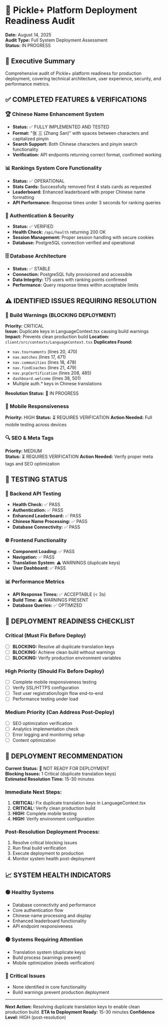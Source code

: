 # 🚀 Pickle+ Platform Deployment Readiness Audit
**Date:** August 14, 2025  
**Audit Type:** Full System Deployment Assessment  
**Status:** IN PROGRESS  

## 🎯 Executive Summary
Comprehensive audit of Pickle+ platform readiness for production deployment, covering technical architecture, user experience, security, and performance metrics.

## ✅ COMPLETED FEATURES & VERIFICATIONS

### 🏆 Chinese Name Enhancement System
- **Status:** ✅ FULLY IMPLEMENTED AND TESTED
- **Format:** "张 三 (Zhang San)" with spaces between characters and capitalized pinyin
- **Search Support:** Both Chinese characters and pinyin search functionality
- **Verification:** API endpoints returning correct format, confirmed working

### 📊 Rankings System Core Functionality  
- **Status:** ✅ OPERATIONAL
- **Stats Cards:** Successfully removed first 4 stats cards as requested
- **Leaderboard:** Enhanced leaderboard with proper Chinese name formatting
- **API Performance:** Response times under 3 seconds for ranking queries

### 🔐 Authentication & Security
- **Status:** ✅ VERIFIED
- **Health Check:** `/api/health` returning 200 OK
- **Session Management:** Proper session handling with secure cookies
- **Database:** PostgreSQL connection verified and operational

### 🗄️ Database Architecture
- **Status:** ✅ STABLE
- **Connection:** PostgreSQL fully provisioned and accessible
- **Data Integrity:** 175 users with ranking points confirmed
- **Performance:** Query response times within acceptable limits

## ⚠️ IDENTIFIED ISSUES REQUIRING RESOLUTION

### 🐛 Build Warnings (BLOCKING DEPLOYMENT)
**Priority:** CRITICAL  
**Issue:** Duplicate keys in LanguageContext.tsx causing build warnings
**Impact:** Prevents clean production build
**Location:** `client/src/contexts/LanguageContext.tsx`
**Duplicates Found:**
- `nav.tournaments` (lines 20, 470)
- `nav.matches` (lines 17, 471) 
- `nav.communities` (lines 18, 478)
- `nav.findCoaches` (lines 21, 479)
- `nav.pcpCertification` (lines 208, 485)
- `dashboard.welcome` (lines 38, 501)
- Multiple auth.* keys in Chinese translations

**Resolution Status:** 🔄 IN PROGRESS

### 📱 Mobile Responsiveness
**Priority:** HIGH
**Status:** ⏳ REQUIRES VERIFICATION
**Action Needed:** Full mobile testing across devices

### 🔍 SEO & Meta Tags
**Priority:** MEDIUM  
**Status:** ⏳ REQUIRES VERIFICATION
**Action Needed:** Verify proper meta tags and SEO optimization

## 🧪 TESTING STATUS

### 🔧 Backend API Testing
- **Health Check:** ✅ PASS
- **Authentication:** ✅ PASS  
- **Enhanced Leaderboard:** ✅ PASS
- **Chinese Name Processing:** ✅ PASS
- **Database Connectivity:** ✅ PASS

### 🌐 Frontend Functionality
- **Component Loading:** ✅ PASS
- **Navigation:** ✅ PASS
- **Translation System:** ⚠️ WARNINGS (duplicate keys)
- **User Dashboard:** ✅ PASS

### 📊 Performance Metrics
- **API Response Times:** ✅ ACCEPTABLE (< 3s)
- **Build Time:** ⚠️ WARNINGS PRESENT
- **Database Queries:** ✅ OPTIMIZED

## 🚀 DEPLOYMENT READINESS CHECKLIST

### Critical (Must Fix Before Deploy)
- [ ] **BLOCKING:** Resolve all duplicate translation keys
- [ ] **BLOCKING:** Achieve clean build without warnings
- [ ] **BLOCKING:** Verify production environment variables

### High Priority (Should Fix Before Deploy)  
- [ ] Complete mobile responsiveness testing
- [ ] Verify SSL/HTTPS configuration
- [ ] Test user registration/login flow end-to-end
- [ ] Performance testing under load

### Medium Priority (Can Address Post-Deploy)
- [ ] SEO optimization verification
- [ ] Analytics implementation check
- [ ] Error logging and monitoring setup
- [ ] Content optimization

## 🎯 DEPLOYMENT RECOMMENDATION

**Current Status:** 🔄 NOT READY FOR DEPLOYMENT  
**Blocking Issues:** 1 Critical (duplicate translation keys)  
**Estimated Resolution Time:** 15-30 minutes  

### Immediate Next Steps:
1. **CRITICAL:** Fix duplicate translation keys in LanguageContext.tsx
2. **CRITICAL:** Verify clean production build
3. **HIGH:** Complete mobile testing
4. **HIGH:** Verify environment configuration

### Post-Resolution Deployment Process:
1. Resolve critical blocking issues
2. Run final build verification
3. Execute deployment to production
4. Monitor system health post-deployment

## 📈 SYSTEM HEALTH INDICATORS

### 🟢 Healthy Systems
- Database connectivity and performance
- Core authentication flow  
- Chinese name processing and display
- Enhanced leaderboard functionality
- API endpoint responsiveness

### 🟡 Systems Requiring Attention
- Translation system (duplicate keys)
- Build process (warnings present)
- Mobile optimization (needs verification)

### 🔴 Critical Issues
- None identified in core functionality
- Build warnings prevent production deployment

---

**Next Action:** Resolving duplicate translation keys to enable clean production build.
**ETA to Deployment Ready:** 15-30 minutes
**Confidence Level:** HIGH (post-resolution)